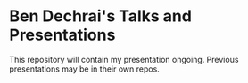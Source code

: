 # Ben Dechrai's Talks and Presentations

This repository will contain my presentation ongoing. Previous presentations may be in their own repos.
